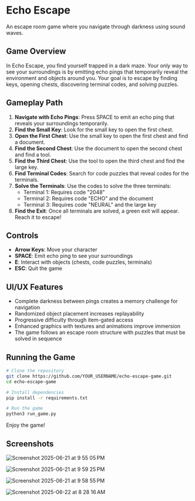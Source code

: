 # Echo Escape

An escape room game where you navigate through darkness using sound waves.

## Game Overview

In Echo Escape, you find yourself trapped in a dark maze. Your only way to see your surroundings is by emitting echo pings that temporarily reveal the environment and objects around you. Your goal is to escape by finding keys, opening chests, discovering terminal codes, and solving puzzles.

## Gameplay Path

1. **Navigate with Echo Pings**: Press SPACE to emit an echo ping that reveals your surroundings temporarily.
2. **Find the Small Key**: Look for the small key to open the first chest.
3. **Open the First Chest**: Use the small key to open the first chest and find a document.
4. **Find the Second Chest**: Use the document to open the second chest and find a tool.
5. **Find the Third Chest**: Use the tool to open the third chest and find the large key.
6. **Find Terminal Codes**: Search for code puzzles that reveal codes for the terminals.
7. **Solve the Terminals**: Use the codes to solve the three terminals:
   - Terminal 1: Requires code "2048"
   - Terminal 2: Requires code "ECHO" and the document
   - Terminal 3: Requires code "NEURAL" and the large key
8. **Find the Exit**: Once all terminals are solved, a green exit will appear. Reach it to escape!

## Controls

- **Arrow Keys**: Move your character
- **SPACE**: Emit echo ping to see your surroundings
- **E**: Interact with objects (chests, code puzzles, terminals)
- **ESC**: Quit the game

## UI/UX Features

- Complete darkness between pings creates a memory challenge for navigation
- Randomized object placement increases replayability
- Progressive difficulty through item-gated access
- Enhanced graphics with textures and animations improve immersion
- The game follows an escape room structure with puzzles that must be solved in sequence

## Running the Game

```bash
# Clone the repository
git clone https://github.com/YOUR_USERNAME/echo-escape-game.git
cd echo-escape-game

# Install dependencies
pip install -r requirements.txt

# Run the game
python3 run_game.py
```

Enjoy the game!

## Screenshots
![Screenshot 2025-06-21 at 9 55 05 PM](https://github.com/user-attachments/assets/0b0c2710-ac02-4ddc-8184-4c4cc5964a62)

![Screenshot 2025-06-21 at 9 59 25 PM](https://github.com/user-attachments/assets/d9f96067-ff45-4a81-bda3-65a71b92deef)

![Screenshot 2025-06-21 at 9 58 55 PM](https://github.com/user-attachments/assets/1f2c03f4-f095-48f9-82ff-2ebe274d1a69)

![Screenshot 2025-06-22 at 8 28 16 AM](https://github.com/user-attachments/assets/876cd4ee-7142-4055-b9f1-633d1b0f7312)

